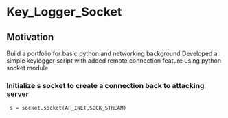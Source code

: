 # Key_Logger_Socket
## Motivation
Build a portfolio for basic python and networking background
Developed a simple keylogger script with added remote connection feature using python socket module


### Initialize s socket to create a connection back to attacking server
```
 s = socket.socket(AF_INET,SOCK_STREAM)
```


